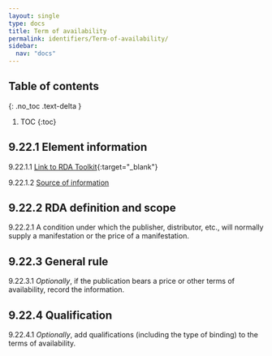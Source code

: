```yaml
---
layout: single
type: docs
title: Term of availability
permalink: identifiers/Term-of-availability/
sidebar:
  nav: "docs"
---
```


## Table of contents
{: .no_toc .text-delta }

1. TOC
{:toc}

## 9.22.1 Element information

<a name="9.22.1.1">9.22.1.1</a> [Link to RDA Toolkit](https://beta.rdatoolkit.org/Content/Index?externalId=en-US_ala-496cc498-87a3-329f-9560-7f16668a6cd5){:target="_blank"}

<a name="9.22.1.2">9.22.1.2</a> [Source of information](/DCRMR/identifiers/)

## 9.22.2 RDA definition and scope

<a name="9.22.2.1">9.22.2.1</a> A condition under which the publisher, distributor, etc., will normally supply a manifestation or the price of a manifestation.

## 9.22.3 General rule

<a name="9.22.3.1">9.22.3.1</a> *Optionally*, if the publication bears a price or other terms of availability, record the information. 

## 9.22.4 Qualification

<a name="9.22.4.1">9.22.4.1</a> *Optionally*, add qualifications (including the type of binding) to the terms of availability.